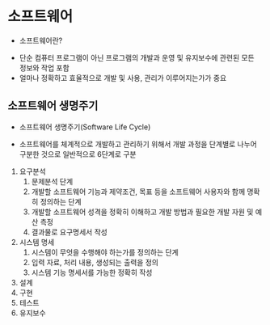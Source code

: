 # 소프트웨어 

* 소프트웨어란? 
- 단순 컴퓨터 프로그램이 아닌 프로그램의 개발과 운영 및 유지보수에 관련된 모든 정보와 작업 포함 
- 얼마나 정확하고 효율적으로 개발 및 사용, 관리가 이루어지는가가 중요

## 소프트웨어 생명주기

* 소프트웨어 생명주기(Software Life Cycle)
- 소프트웨어를 체계적으로 개발하고 관리하기 위해서 개발 과정을 단계별로 나누어 구분한 것으로 일반적으로 6단계로 구분 
1) 요구분석
    1) 문제분석 단계
    2) 개발할 소프트웨어 기능과 제약조건, 목표 등을 소프트웨어 사용자와 함께 명확히 정의하는 단계
    3) 개발할 소프트웨어 성격을 정확히 이해하고 개발 방법과 필요한 개발 자원 및 예산 측정
    4) 결과물로 요구명세서 작성
2) 시스템 명세 
    1) 시스템이 무엇을 수행해야 하는가를 정의하는 단계 
    2) 입력 자료, 처리 내용, 생성되는 출력을 정의
    3) 시스템 기능 명세서를 가능한 정확히 작성
3) 설계
4) 구현
5) 테스트
6) 유지보수
